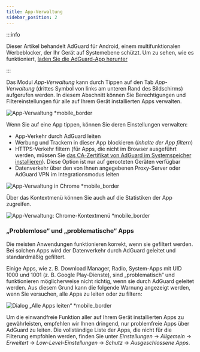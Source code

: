```yaml
---
title: App-Verwaltung
sidebar_position: 2
---
```


:::info

Dieser Artikel behandelt AdGuard für Android, einem multifunktionalen Werbeblocker, der Ihr Gerät auf Systemebene schützt. Um zu sehen, wie es funktioniert, [laden Sie die AdGuard-App herunter](https://agrd.io/download-kb-adblock)

:::

Das Modul _App-Verwaltung_ kann durch Tippen auf den Tab _App-Verwaltung_ (drittes Symbol von links am unteren Rand des Bildschirms) aufgerufen werden. In diesem Abschnitt können Sie Berechtigungen und Filtereinstellungen für alle auf Ihrem Gerät installierten Apps verwalten.

![App-Verwaltung \*mobile_border](https://cdn.adtidy.org/blog/new/9sakapp_management.png)

Wenn Sie auf eine App tippen, können Sie deren Einstellungen verwalten:

- App-Verkehr durch AdGuard leiten
- Werbung und Trackern in dieser App blockieren (_Inhalte der App filtern_)
- HTTPS-Verkehr filtern (für Apps, die nicht im Browser ausgeführt werden, müssen Sie [das CA-Zertifikat von AdGuard im Systemspeicher installieren](/adguard-for-android/solving-problems/https-certificate-for-rooted/)). Diese Option ist nur auf gerooteten Geräten verfügbar
- Datenverkehr über den von Ihnen angegebenen Proxy-Server oder AdGuard VPN im Integrationsmodus leiten

![App-Verwaltung in Chrome \*mobile_border](https://cdn.adtidy.org/blog/new/nvvgochrome_management.png)

Über das Kontextmenü können Sie auch auf die Statistiken der App zugreifen.

![App-Verwaltung: Chrome-Kontextmenü \*mobile_border](https://cdn.adtidy.org/blog/new/4z85achome_management_context_menu.png)

### „Problemlose“ und „problematische“ Apps

Die meisten Anwendungen funktionieren korrekt, wenn sie gefiltert werden. Bei solchen Apps wird der Datenverkehr durch AdGuard geleitet und standardmäßig gefiltert.

Einige Apps, wie z. B. Download Manager, Radio, System-Apps mit UID 1000 und 1001 (z. B. Google Play-Dienste), sind „problematisch“ und funktionieren möglicherweise nicht richtig, wenn sie durch AdGuard geleitet werden. Aus diesem Grund kann die folgende Warnung angezeigt werden, wenn Sie versuchen, alle Apps zu leiten oder zu filtern:

![Dialog „Alle Apps leiten“ \*mobile_border](https://cdn.adtidy.org/blog/new/6du8jiroute_all.png)

Um die einwandfreie Funktion aller auf Ihrem Gerät installierten Apps zu gewährleisten, empfehlen wir Ihnen dringend, nur problemfreie Apps über AdGuard zu leiten. Die vollständige Liste der Apps, die nicht für die Filterung empfohlen werden, finden Sie unter _Einstellungen_ → _Allgemein_ → _Erweitert_ → _Low-Level-Einstellungen_ → _Schutz_ → _Ausgeschlossene Apps_.
